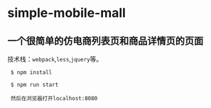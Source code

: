 # simple-mobile-mall

## 一个很简单的仿电商列表页和商品详情页的页面

技术栈：`webpack`,`less`,`jquery`等。

```
 $ npm install
 
 $ npm run start
 
 然后在浏览器打开localhost:8080
```
